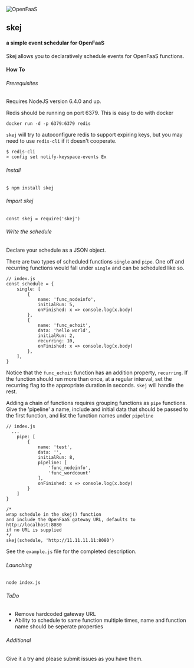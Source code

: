 ![OpenFaaS](https://img.shields.io/badge/openfaas-serverless-blue.svg)

## skej

#### a simple event schedular for OpenFaaS

Skej allows you to declaratively schedule events for OpenFaaS functions.

#### How To

###### Prerequisites
Requires NodeJS version 6.4.0 and up.

Redis should be running on port 6379. This is easy to do with docker
```
docker run -d -p 6379:6379 redis
```

`skej` will try to autoconfigure redis to support expiring keys, but you may need to use `redis-cli` if it doesn't cooperate.
```
$ redis-cli
> config set notify-keyspace-events Ex
```

###### Install
```
$ npm install skej
```

###### Import skej

```
const skej = require('skej')
```

###### Write the schedule
Declare your schedule as a JSON object.

There are two types of scheduled functions `single` and `pipe`.
One off and recurring functions would fall under `single` and can be
scheduled like so.
```
// index.js
const schedule = {
	single: [
		{
			name: 'func_nodeinfo',
			initialRun: 5,
			onFinished: x => console.log(x.body)
		},
		{
			name: 'func_echoit',
			data: 'hello world',
			initialRun: 2,
			recurring: 10,
			onFinished: x => console.log(x.body)
		},
	],
}
```
Notice that the `func_echoit` function has an addition property,
`recurring`. If the function should run more than once, at a regular
interval, set the recurring flag to the appropriate duration in seconds.
`skej` will handle the rest.

Adding a chain of functions requires grouping functions as `pipe`
functions. Give the 'pipeline' a name, include and initial data that
should be passed to the first function, and list the function names under
`pipeline`
```
// index.js
  ...
	pipe: [
		{
			name: 'test',
			data: '',
			initialRun: 8,
			pipeline: [
				'func_nodeinfo',
				'func_wordcount'
			],
			onFinished: x => console.log(x.body)
		}
	]
}

/*
wrap schedule in the skej() function
and include the OpenFaaS gateway URL, defaults to http://localhost:8080
if no URL is supplied
*/
skej(schedule, 'http://11.11.11.11:8080')
```
See the `example.js` file for the completed description.

###### Launching
```
node index.js
```

###### ToDo
* Remove hardcoded gateway URL
* Ability to schedule to same function multiple times, name and
	function name should be seperate properties


###### Additional
Give it a try and please submit issues as you have them.

